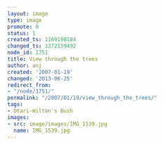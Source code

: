 ```yaml
---
layout: image
type: image
promote: 0
status: 1
created_ts: 1169198184
changed_ts: 1372159492
node_id: 1751
title: View through the trees
author: anj
created: '2007-01-19'
changed: '2013-06-25'
redirect_from:
- "/node/1751/"
permalink: "/2007/01/19/view_through_the_trees/"
tags:
- Otari-Wilton's Bush
images:
- src: image/images/IMG_1539.jpg
  name: IMG_1539.jpg
---
```


